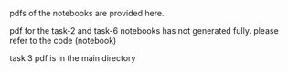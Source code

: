 pdfs of the notebooks are provided here.

pdf for the task-2 and task-6 notebooks has not generated fully. please refer to the code (notebook)

task 3 pdf is in the main directory
